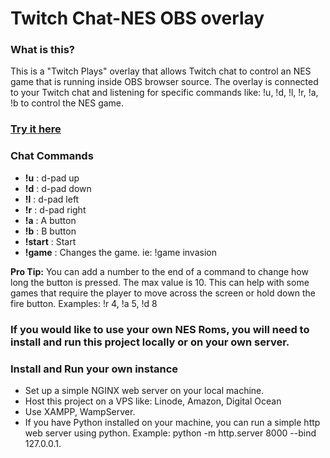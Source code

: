 # Twitch Chat-NES OBS overlay

### What is this?

This is a "Twitch Plays" overlay that allows Twitch chat to control an NES game that is running inside OBS browser source.
The overlay is connected to your Twitch chat and listening for specific commands like: !u, !d, !l, !r, !a, !b to control the NES game.

### [Try it here](https://twitch-chat-nes.pages.dev/)

### Chat Commands

- **!u** : d-pad up
- **!d** : d-pad down
- **!l** : d-pad left
- **!r** : d-pad right
- **!a** : A button
- **!b** : B button
- **!start** : Start
- **!game** : Changes the game. ie: !game invasion

**Pro Tip:** You can add a number to the end of a command to change how long the button is pressed. The max value is 10. This can help with some games that require the player to move across the screen or hold down the fire button. Examples: !r 4, !a 5, !d 8

### If you would like to use your own NES Roms, you will need to install and run this project locally or on your own server. 

### Install and Run your own instance

- Set up a simple NGINX web server on your local machine. 
- Host this project on a VPS like: Linode, Amazon, Digital Ocean
- Use XAMPP, WampServer.
- If you have Python installed on your machine, you can run a simple http web server using python. Example: python -m http.server 8000 --bind 127.0.0.1.
